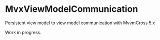 # MvxViewModelCommunication
Persistent view model to view model communication with MvvmCross 5.x

Work in progress.

